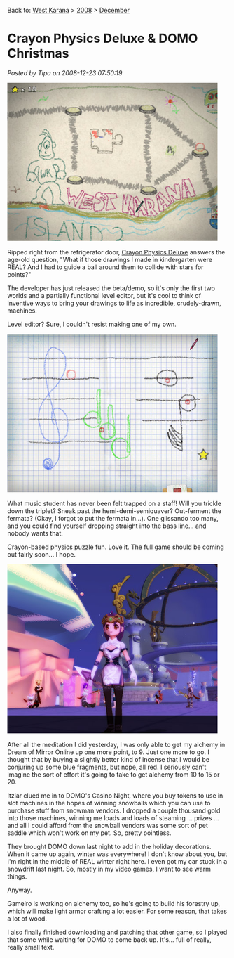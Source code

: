 Back to: [West Karana](/posts/westkarana.md) > [2008](/posts/2008/westkarana.md) > [December](./westkarana.md)
# Crayon Physics Deluxe & DOMO Christmas

*Posted by Tipa on 2008-12-23 07:50:19*

![](../../../uploads/2008/12/crayon-2008-12-22-22-40-17-88.jpg "crayon-2008-12-22-22-40-17-88")

Ripped right from the refrigerator door, [Crayon Physics Deluxe](http://www.crayonphysics.com/) answers the age-old question, "What if those drawings I made in kindergarten were REAL? And I had to guide a ball around them to collide with stars for points?"



The developer has just released the beta/demo, so it's only the first two worlds and a partially functional level editor, but it's cool to think of inventive ways to bring your drawings to life as incredible, crudely-drawn, machines.

Level editor? Sure, I couldn't resist making one of my own.

![](../../../uploads/2008/12/crayon-2008-12-22-22-34-10-54.jpg "crayon-2008-12-22-22-34-10-54")

What music student has never been felt trapped on a staff! Will you trickle down the triplet? Sneak past the hemi-demi-semiquaver? Out-ferment the fermata? (Okay, I forgot to put the fermata in...). One glissando too many, and you could find yourself dropping straight into the bass line... and nobody wants that.

Crayon-based physics puzzle fun. Love it. The full game should be coming out fairly soon... I hope.

![](../../../uploads/2008/12/domo-2008-12-22-23-42-03-07.jpg "domo-2008-12-22-23-42-03-07")

After all the meditation I did yesterday, I was only able to get my alchemy in Dream of Mirror Online up one more point, to 9. Just one more to go. I thought that by buying a slightly better kind of incense that I would be conjuring up some blue fragments, but nope, all red. I seriously can't imagine the sort of effort it's going to take to get alchemy from 10 to 15 or 20.

Itziar clued me in to DOMO's Casino Night, where you buy tokens to use in slot machines in the hopes of winning snowballs which you can use to purchase stuff from snowman vendors. I dropped a couple thousand gold into those machines, winning me loads and loads of steaming ... prizes ... and all I could afford from the snowball vendors was some sort of pet saddle which won't work on my pet. So, pretty pointless.

They brought DOMO down last night to add in the holiday decorations. When it came up again, winter was everywhere! I don't know about you, but I'm right in the middle of REAL winter right here. I even got my car stuck in a snowdrift last night. So, mostly in my video games, I want to see warm things. 

Anyway.

Gameiro is working on alchemy too, so he's going to build his forestry up, which will make light armor crafting a lot easier. For some reason, that takes a lot of wood.

I also finally finished downloading and patching that other game, so I played that some while waiting for DOMO to come back up. It's... full of really, really small text.

